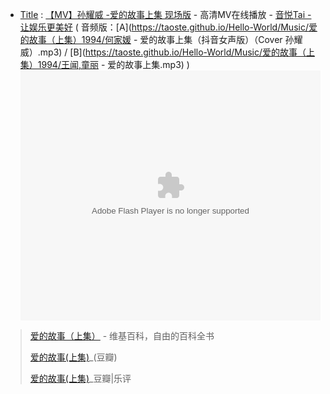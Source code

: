 - [Title](https://taoste.github.io/Hello-World/Music/爱的故事（上集）1994/) : [【MV】孙耀威 -爱的故事上集 现场版](https://v.yinyuetai.com/video/2818346) - 高清MV在线播放 - [音悦Tai - 让娱乐更美好](https://www.yinyuetai.com/)
( 音频版：[A](https://taoste.github.io/Hello-World/Music/爱的故事（上集）1994/何家媛 - 爱的故事上集（抖音女声版）（Cover 孙耀威）.mp3) / [B](https://taoste.github.io/Hello-World/Music/爱的故事（上集）1994/王闻,童丽 - 爱的故事上集.mp3) )
<embed src="https://v.yinyuetai.com/video/2818346" allowFullScreen="true" quality="high" width="480" height="400" align="middle" allowScriptAccess="always" type="application/x-shockwave-flash"></embed>


> [爱的故事（上集）](https://zh.wikipedia.org/wiki/愛的故事（上集）) - 维基百科，自由的百科全书
> 
> [爱的故事(上集)](https://music.douban.com/subject/3065088/)_(豆瓣)
> 
> [爱的故事(上集)](https://music.douban.com/review/4866133/)_豆瓣|乐评
